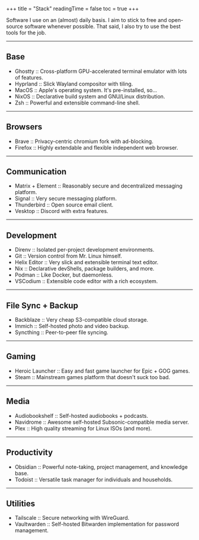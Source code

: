 +++
title = "Stack"
readingTime = false
toc = true
+++

Software I use on an (almost) daily basis. I aim to stick to free and open-source software whenever possible. That said, I also try to use the best tools for the job.

---

## Base

- Ghostty :: Cross-platform GPU-accelerated terminal emulator with lots of features.
- Hyprland :: Slick Wayland compositor with tiling.
- MacOS :: Apple's operating system. It's pre-installed, so...
- NixOS :: Declarative build system and GNU/Linux distribution.
- Zsh :: Powerful and extensible command-line shell.

---

## Browsers

- Brave :: Privacy-centric chromium fork with ad-blocking.
- Firefox :: Highly extendable and flexible independent web browser.

---

## Communication

- Matrix + Element :: Reasonably secure and decentralized messaging platform.
- Signal :: Very secure messaging platform.
- Thunderbird :: Open source email client.
- Vesktop :: Discord with extra features.

---

## Development

- Direnv :: Isolated per-project development environments.
- Git :: Version control from Mr. Linux himself.
- Helix Editor :: Very slick and extensible terminal text editor.
- Nix :: Declarative devShells, package builders, and more.
- Podman :: Like Docker, but daemonless.
- VSCodium :: Extensible code editor with a rich ecosystem.

---

## File Sync + Backup

- Backblaze :: Very cheap S3-compatible cloud storage.
- Immich :: Self-hosted photo and video backup.
- Syncthing :: Peer-to-peer file syncing.

---

## Gaming

- Heroic Launcher :: Easy and fast game launcher for Epic + GOG games.
- Steam :: Mainstream games platform that doesn't suck too bad.

---

## Media

- Audiobookshelf :: Self-hosted audiobooks + podcasts.
- Navidrome :: Awesome self-hosted Subsonic-compatible media server.
- Plex :: High quality streaming for Linux ISOs (and more).

---

## Productivity

- Obsidian :: Powerful note-taking, project management, and knowledge base.
- Todoist :: Versatile task manager for individuals and households.

---

## Utilities

- Tailscale :: Secure networking with WireGuard.
- Vaultwarden :: Self-hosted Bitwarden implementation for password management.
